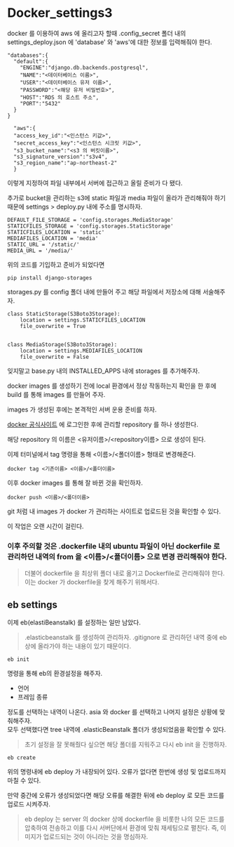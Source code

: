 # Docker_settings3

docker 를 이용하여 aws 에 올리고자 할때 .config_secret 폴더 내의 settings\_deploy.json 에 'database' 와 'aws'에 대한 정보를 입력해줘야 한다.

```
"databases":{
  "default":{
    "ENGINE":"django.db.backends.postgresql",
    "NAME":"<데이터베이스 이름>",
    "USER":"<데이터베이스 유저 이름>",
    "PASSWORD":"<해당 유저 비밀번호>",
    "HOST":"RDS 의 호스트 주소",
    "PORT":"5432"
  }
}
```


```
  "aws":{
  "access_key_id":"<인스턴스 키값>",
  "secret_access_key":"<인스턴스 시크릿 키값>",
  "s3_bucket_name":"<s3 의 버킷이름>",
  "s3_signature_version":"s3v4",
  "s3_region_name":"ap-northeast-2"
  }
```

이렇게 지정하여 파일 내부에서 서버에 접근하고 올릴 준비가 다 됐다.

추가로 bucket을 관리하는 s3에 static 파일과 media 파일이 올라가 관리해줘야 하기 때문에 settings > deploy.py 내에 주소를 명시하자.

```
DEFAULT_FILE_STORAGE = 'config.storages.MediaStorage'
STATICFILES_STORAGE = 'config.storages.StaticStorage'
STATICFILES_LOCATION = 'static'
MEDIAFILES_LOCATION = 'media'
STATIC_URL = '/static/'
MEDIA_URL = '/media/'
```

위의 코드를 기입하고 준비가 되었다면 

```
pip install django-storages
```

storages.py 를 config 폴더 내에 만들어 주고 해당 파일에서 저장소에 대해 서술해주자.

```
class StaticStorage(S3Boto3Storage):
    location = settings.STATICFILES_LOCATION
    file_overwrite = True


class MediaStorage(S3Boto3Storage):
    location = settings.MEDIAFILES_LOCATION
    file_overwrite = False

```

잊지말고 base.py 내의 INSTALLED_APPS 내에 storages 를 추가해주자.

docker images 를 생성하기 전에 local 환경에서 정상 작동하는지 확인을 한 후에 build 를 통해 images 를 만들어 주자.

images 가 생성된 후에는 본격적인 서버 운용 준비를 하자. 

[docker 공식사이트](https://cloud.docker.com/swarm/ym4199/dashboard/onboarding/cloud-registry) 에 로그인한 후에 관리할 repository 를 하나 생성한다.

해당 repository 의 이름은 <유저이름>/\<repository이름> 으로 생성이 된다. 

이제 터미널에서 tag 명령을 통해 <이름>/<폴더이름> 형태로 변경해준다.

```
docker tag <기존이름> <이름>/<폴더이름>
```

이후 docker images 를 통해 잘 바뀐 것을 확인하자.

```
docker push <이름>/<폴더이름>
```

git 처럼 내 images 가 docker 가 관리하는 사이트로 업로드된 것을 확인할 수 있다.

이 작업은 오랜 시간이 걸린다. 

### 이후 주의할 것은 .dockerfile 내의 ubuntu 파일이 아닌 dockerfile 로 관리하던 내역의 from 을 <이름>/<폴더이름> 으로 변경 관리해줘야 한다.

> 더불어 dockerfile 을 최상위 폴더 내로 옮기고 Dockerfile로 관리해줘야 한다. 이는 docker 가 dockerfile을 찾게 해주기 위해서다.

## eb settings

이제 eb(elastiBeanstalk) 를 설정하는 일만 남았다. 

> .elasticbeanstalk 를 생성하여 관리하자. .gitignore 로 관리하던 내역 중에 eb 상에 올라가야 하는 내용이 있기 때문이다.

```
eb init
```

명령을 통해 eb의 환경설정을 해주자. 

* 언어
* 프레임 종류

정도를 선택하는 내역이 나온다. asia 와 docker 를 선택하고 나머지 설정은 상황에 맞춰해주자.  
모두 선택했다면 tree 내역에 .elasticBeanstalk 폴더가 생성되었음을 확인할 수 있다. 

> 초기 설정을 잘 못해줬다 싶으면 해당 폴더를 지워주고 다시 eb init 을 진행하자.

```
eb create
```

위의 명령내에 eb deploy 가 내장되어 있다. 오류가 없다면 한번에 생성 및 업로드까지 마칠 수 있다.

만약 중간에 오류가 생성되었다면 해당 오류를 해결한 뒤에 eb deploy 로 모든 코드를 업로드 시켜주자.

> eb deploy 는 server 의 docker 상에 dockerfile 을 비롯한 나의 모든 코드를 압축하여 전송하고 이를 다시 서버단에서 환경에 맞춰 재세팅으로 펼친다. 
> 즉, 이미지가 업로드되는 것이 아니라는 것을 명심하자.